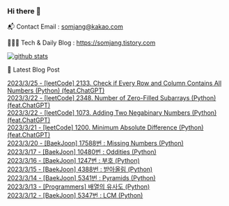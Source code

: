 ### Hi there 👋

📬  Contact Email : somjang@kakao.com

👨🏻‍💻  Tech & Daily Blog : https://somjang.tistory.com

[![github stats](https://github-readme-stats.vercel.app/api?username=SOMJANG&show_icons=true&hide_border=False)](https://somjang.tistory.com)

🤩 Latest Blog Post

[2023/3/25 - [leetCode] 2133. Check if Every Row and Column Contains All Numbers (Python) (feat.ChatGPT)](https://somjang.tistory.com/entry/leetCode-2133-Check-if-Every-Row-and-Column-Contains-All-Numbers-Python-featChatGPT) <br>
[2023/3/22 - [leetCode] 2348. Number of Zero-Filled Subarrays (Python) (feat.ChatGPT)](https://somjang.tistory.com/entry/leetCode-2348-Number-of-Zero-Filled-Subarrays-Python-featChatGPT) <br>
[2023/3/22 - [leetCode] 1073. Adding Two Negabinary Numbers (Python) (feat.ChatGPT)](https://somjang.tistory.com/entry/leetCode-1073-Adding-Two-Negabinary-Numbers-Python-featChatGPT) <br>
[2023/3/21 - [leetCode] 1200. Minimum Absolute Difference (Python) (feat.ChatGPT)](https://somjang.tistory.com/entry/leetCode-1200-Minimum-Absolute-Difference-Python-featChatGPT) <br>
[2023/3/20 - [BaekJoon] 17588번 : Missing Numbers (Python)](https://somjang.tistory.com/entry/BaekJoon-17588%EB%B2%88-Missing-Numbers-Python) <br>
[2023/3/17 - [BaekJoon] 10480번 : Oddities (Python)](https://somjang.tistory.com/entry/BaekJoon-10480%EB%B2%88-Oddities-Python) <br>
[2023/3/16 - [BaekJoon] 1247번 : 부호 (Python)](https://somjang.tistory.com/entry/BaekJoon-1247%EB%B2%88-%EB%B6%80%ED%98%B8-Python) <br>
[2023/3/15 - [BaekJoon] 4388번 : 받아올림 (Python)](https://somjang.tistory.com/entry/BaekJoon-4388%EB%B2%88-%EB%B0%9B%EC%95%84%EC%98%AC%EB%A6%BC-Python) <br>
[2023/3/14 - [BaekJoon] 5341번 : Pyramids (Python)](https://somjang.tistory.com/entry/BaekJoon-5341%EB%B2%88-Pyramids-Python) <br>
[2023/3/13 - [Programmers] 배열의 유사도 (Python)](https://somjang.tistory.com/entry/Programmers-%EB%B0%B0%EC%97%B4%EC%9D%98-%EC%9C%A0%EC%82%AC%EB%8F%84-Python) <br>
[2023/3/12 - [BaekJoon] 5347번 : LCM (Python)](https://somjang.tistory.com/entry/BaekJoon-5347%EB%B2%88-LCM-Python) <br>
